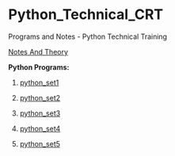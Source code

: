 # Python_Technical_CRT

Programs and Notes - Python Technical Training

[Notes And Theory](https://github.com/Techie03/Python_Technical_CRT/tree/main/Python_MallaReddy)

**Python Programs:**

1) [python_set1](https://github.com/Techie03/Python_Technical_CRT/tree/main/python_set1)

2) [python_set2](https://github.com/Techie03/Python_Technical_CRT/tree/main/python_set2)

3) [python_set3](https://github.com/Techie03/Python_Technical_CRT/tree/main/python_set3)

4) [python_set4](https://github.com/Techie03/Python_Technical_CRT/tree/main/python_set4)

5) [python_set5](https://github.com/Techie03/Python_Technical_CRT/tree/main/python_set5)
